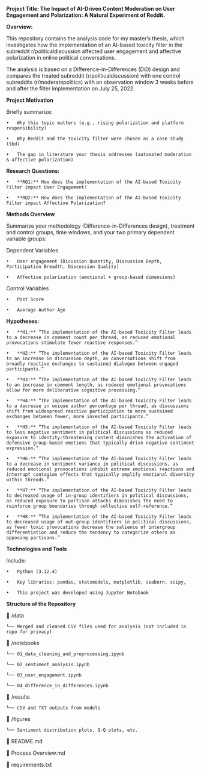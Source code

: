 **Project Title: The Impact of AI-Driven Content Moderation on User Engagement and Polarization: A Natural Experiment of Reddit.**
 
**Overview:**

This repository contains the analysis code for my master’s thesis, which investigates how the implementation of an AI-based toxicity filter in the subreddit r/politicaldiscussion affected user engagement and affective polarization in online political conversations.

The analysis is based on a Difference-in-Differences (DiD) design and compares the treated subreddit (r/politicaldiscussion) with one control subreddits (r/moderatepolitics) with an observation window 3 weeks before and after the filter implementation on July 25, 2022.

**Project Motivation**

Briefly summarize:

	•	Why this topic matters (e.g., rising polarization and platform responsibility)
 
	•	Why Reddit and the toxicity filter were chosen as a case study (tbd)
 
	•	The gap in literature your thesis addresses (automated moderation & affective polarization)

**Research Questions:**

	•	**RQ1:** How does the implementation of the AI-based Toxicity Filter impact User Engagement?

	•	**RQ2:** How does the implementation of the AI-based Toxicity Filter impact Affective Polarization?

**Methods Overview**

Summarize your methodology (Difference-in-Differences design), treatment and control groups, time windows, and your two primary dependent variable groups:

Dependent Variables

	•	User engagement (Dicussion Quantity, Discussion Depth, Participation Breadth, Discussion Quality)
 
	•	Affective polarization (emotional + group-based dimensions)

Control Variables

	•	Post Score

	•	Average Author Age
 


**Hypotheses:**

	•	**H1:** “The implementation of the AI-based Toxicity Filter leads to a decrease in comment count per thread, as reduced emotional provocations stimulate fewer reactive responses.”

	•	**H2:** “The implementation of the AI-based Toxicity Filter leads to an increase in discussion depth, as conversations shift from broadly reactive exchanges to sustained dialogue between engaged participants.”

	•	**H3:** “The implementation of the AI-based Toxicity Filter leads to an increase in comment length, as reduced emotional provocations allow for more deliberative cognitive processing.”

	•	**H4:** “The implementation of the AI-based Toxicity Filter leads to a decrease in unique author percentage per thread, as discussions shift from widespread reactive participation to more sustained exchanges between fewer, more invested participants.”

	•	**H5:** “The implementation of the AI-based Toxicity Filter leads to less negative sentiment in political discussions as reduced exposure to identity-threatening content diminishes the activation of defensive group-based emotions that typically drive negative sentiment expression.”

	•	**H6:** “The implementation of the AI-based Toxicity Filter leads to a decrease in sentiment variance in political discussions, as reduced emotional provocations inhibit extreme emotional reactions and interrupt contagion effects that typically amplify emotional diversity within threads.”

	•	**H7:** “The implementation of the AI-based Toxicity Filter leads to decreased usage of in-group identifiers in political discussions, as reduced exposure to partisan attacks diminishes the need to reinforce group boundaries through collective self-reference.”

	•	**H8:** “The implementation of the AI-based Toxicity Filter leads to decreased usage of out-group identifiers in political discussions, as fewer toxic provocations decrease the salience of intergroup differentiation and reduce the tendency to categorize others as opposing partisans.”

**Technologies and Tools**

Include:

	•	Python (3.12.4)
 
	•	Key libraries: pandas, statsmodels, matplotlib, seaborn, scipy,
 
	•	This project was developed using Jupyter Notebook


**Structure of the Repository**

📂 /data

    └── Merged and cleaned CSV files used for analysis (not included in repo for privacy)
    
📂 /notebooks

    └── 01_data_cleaning_and_preprocessing.ipynb
    
    └── 02_sentiment_analysis.ipynb
    
    └── 03_user_engagement.ipynb

    └── 04_difference_in_differences.ipynb
    
📂 /results

    └── CSV and TXT outputs from models
    
📂 /figures

    └── Sentiment distribution plots, Q-Q plots, etc.
    
📄 README.md

📄 Process Overview.md

📄 requirements.txt
